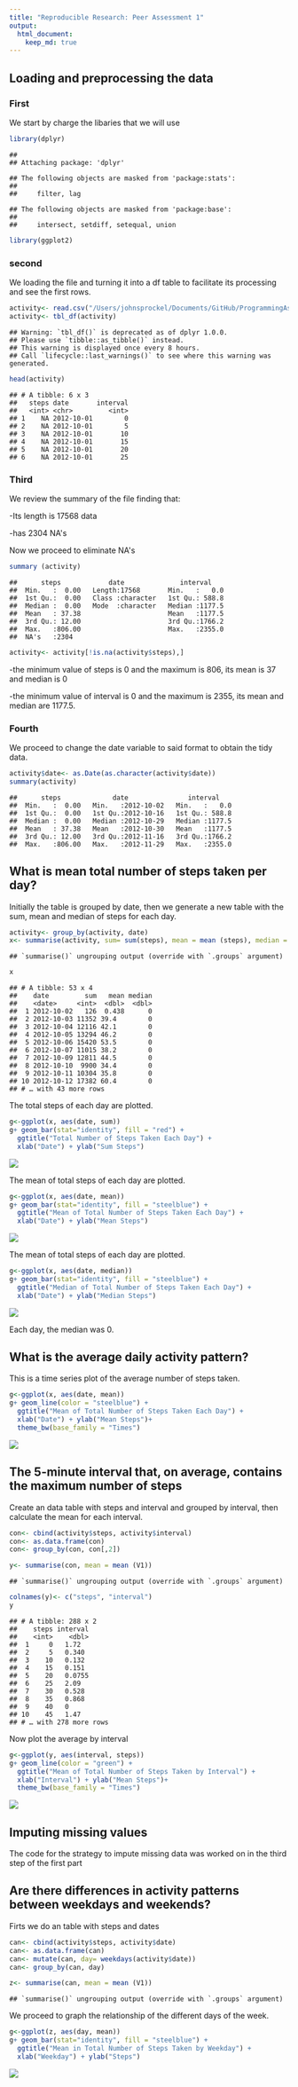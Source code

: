 ```yaml
---
title: "Reproducible Research: Peer Assessment 1"
output: 
  html_document:
    keep_md: true
---
```



## Loading and preprocessing the data

### First

We start by charge the libaries that we will use


```r
library(dplyr)
```

```
## 
## Attaching package: 'dplyr'
```

```
## The following objects are masked from 'package:stats':
## 
##     filter, lag
```

```
## The following objects are masked from 'package:base':
## 
##     intersect, setdiff, setequal, union
```

```r
library(ggplot2)
```
### second

We loading the file and turning it into a df table to facilitate its processing and see the first rows.


```r
activity<- read.csv("/Users/johnsprockel/Documents/GitHub/ProgrammingAssignment2/activity.csv")
activity<- tbl_df(activity)
```

```
## Warning: `tbl_df()` is deprecated as of dplyr 1.0.0.
## Please use `tibble::as_tibble()` instead.
## This warning is displayed once every 8 hours.
## Call `lifecycle::last_warnings()` to see where this warning was generated.
```

```r
head(activity)
```

```
## # A tibble: 6 x 3
##   steps date       interval
##   <int> <chr>         <int>
## 1    NA 2012-10-01        0
## 2    NA 2012-10-01        5
## 3    NA 2012-10-01       10
## 4    NA 2012-10-01       15
## 5    NA 2012-10-01       20
## 6    NA 2012-10-01       25
```
### Third

We review the summary of the file finding that:

-Its length is 17568 data

-has 2304 NA's

Now we proceed to eliminate NA's 


```r
summary (activity)
```

```
##      steps            date              interval     
##  Min.   :  0.00   Length:17568       Min.   :   0.0  
##  1st Qu.:  0.00   Class :character   1st Qu.: 588.8  
##  Median :  0.00   Mode  :character   Median :1177.5  
##  Mean   : 37.38                      Mean   :1177.5  
##  3rd Qu.: 12.00                      3rd Qu.:1766.2  
##  Max.   :806.00                      Max.   :2355.0  
##  NA's   :2304
```

```r
activity<- activity[!is.na(activity$steps),]
```

-the minimum value of steps is 0 and the maximum is 806, its mean is 37 and median is 0

-the minimum value of interval is 0 and the maximum is 2355, its mean and median are 1177.5.

### Fourth

We proceed to change the date variable to said format to obtain the tidy data.


```r
activity$date<- as.Date(as.character(activity$date))
summary(activity)
```

```
##      steps             date               interval     
##  Min.   :  0.00   Min.   :2012-10-02   Min.   :   0.0  
##  1st Qu.:  0.00   1st Qu.:2012-10-16   1st Qu.: 588.8  
##  Median :  0.00   Median :2012-10-29   Median :1177.5  
##  Mean   : 37.38   Mean   :2012-10-30   Mean   :1177.5  
##  3rd Qu.: 12.00   3rd Qu.:2012-11-16   3rd Qu.:1766.2  
##  Max.   :806.00   Max.   :2012-11-29   Max.   :2355.0
```

## What is mean total number of steps taken per day?

Initially the table is grouped by date, then we generate a new table with the sum, mean and median of steps for each day.


```r
activity<- group_by(activity, date)
x<- summarise(activity, sum= sum(steps), mean = mean (steps), median = median(steps))
```

```
## `summarise()` ungrouping output (override with `.groups` argument)
```

```r
x
```

```
## # A tibble: 53 x 4
##    date         sum   mean median
##    <date>     <int>  <dbl>  <dbl>
##  1 2012-10-02   126  0.438      0
##  2 2012-10-03 11352 39.4        0
##  3 2012-10-04 12116 42.1        0
##  4 2012-10-05 13294 46.2        0
##  5 2012-10-06 15420 53.5        0
##  6 2012-10-07 11015 38.2        0
##  7 2012-10-09 12811 44.5        0
##  8 2012-10-10  9900 34.4        0
##  9 2012-10-11 10304 35.8        0
## 10 2012-10-12 17382 60.4        0
## # … with 43 more rows
```

The total steps of each day are plotted.


```r
g<-ggplot(x, aes(date, sum)) 
g+ geom_bar(stat="identity", fill = "red") +
  ggtitle("Total Number of Steps Taken Each Day") +
  xlab("Date") + ylab("Sum Steps")
```

![](PA1_template_files/figure-html/unnamed-chunk-6-1.png)<!-- -->

The mean of total steps of each day are plotted.


```r
g<-ggplot(x, aes(date, mean)) 
g+ geom_bar(stat="identity", fill = "steelblue") +
  ggtitle("Mean of Total Number of Steps Taken Each Day") +
  xlab("Date") + ylab("Mean Steps")
```

![](PA1_template_files/figure-html/unnamed-chunk-7-1.png)<!-- -->

The mean of total steps of each day are plotted.


```r
g<-ggplot(x, aes(date, median)) 
g+ geom_bar(stat="identity", fill = "steelblue") +
  ggtitle("Median of Total Number of Steps Taken Each Day") +
  xlab("Date") + ylab("Median Steps")
```

![](PA1_template_files/figure-html/unnamed-chunk-8-1.png)<!-- -->

Each day, the median was 0.

## What is the average daily activity pattern?

This is a time series plot of the average number of steps taken.


```r
g<-ggplot(x, aes(date, mean)) 
g+ geom_line(color = "steelblue") +
  ggtitle("Mean of Total Number of Steps Taken Each Day") +
  xlab("Date") + ylab("Mean Steps")+
  theme_bw(base_family = "Times")
```

![](PA1_template_files/figure-html/unnamed-chunk-9-1.png)<!-- -->

## The 5-minute interval that, on average, contains the maximum number of steps

Create an data table with steps and interval and grouped by interval, then calculate the mean for each interval.


```r
con<- cbind(activity$steps, activity$interval)
con<- as.data.frame(con)
con<- group_by(con, con[,2])

y<- summarise(con, mean = mean (V1))
```

```
## `summarise()` ungrouping output (override with `.groups` argument)
```

```r
colnames(y)<- c("steps", "interval")
y
```

```
## # A tibble: 288 x 2
##    steps interval
##    <int>    <dbl>
##  1     0   1.72  
##  2     5   0.340 
##  3    10   0.132 
##  4    15   0.151 
##  5    20   0.0755
##  6    25   2.09  
##  7    30   0.528 
##  8    35   0.868 
##  9    40   0     
## 10    45   1.47  
## # … with 278 more rows
```

Now plot the average by interval


```r
g<-ggplot(y, aes(interval, steps)) 
g+ geom_line(color = "green") +
  ggtitle("Mean of Total Number of Steps Taken by Interval") +
  xlab("Interval") + ylab("Mean Steps")+
  theme_bw(base_family = "Times")
```

![](PA1_template_files/figure-html/unnamed-chunk-11-1.png)<!-- -->

## Imputing missing values

The code for the strategy to impute missing data was worked on in the third step of the first part

## Are there differences in activity patterns between weekdays and weekends?

Firts we do an table with steps and dates


```r
can<- cbind(activity$steps, activity$date)
can<- as.data.frame(can)
can<- mutate(can, day= weekdays(activity$date))
can<- group_by(can, day)

z<- summarise(can, mean = mean (V1))
```

```
## `summarise()` ungrouping output (override with `.groups` argument)
```

We proceed to graph the relationship of the different days of the week.


```r
g<-ggplot(z, aes(day, mean)) 
g+ geom_bar(stat="identity", fill = "steelblue") +
  ggtitle("Mean in Total Number of Steps Taken by Weekday") +
  xlab("Weekday") + ylab("Steps")
```

![](PA1_template_files/figure-html/unnamed-chunk-13-1.png)<!-- -->
